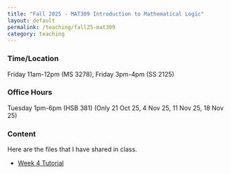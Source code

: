 ```yaml
---
title: "Fall 2025 - MAT309 Introduction to Mathematical Logic"
layout: default
permalink: /teaching/fall25-mat309
category: teaching
---
```


### Time/Location
Friday 11am-12pm (MS 3278), Friday 3pm-4pm (SS 2125)

### Office Hours
Tuesday 1pm-6pm (HSB 381) (Only 21 Oct 25, 4 Nov 25, 11 Nov 25, 18 Nov 25)

### Content
Here are the files that I have shared in class.
<ul>
   <li><a href="/files/Teaching/MAT309_Fall_25_Week_4_Tutorial.pdf" target="_blank">Week 4 Tutorial</a></li>
</ul>

